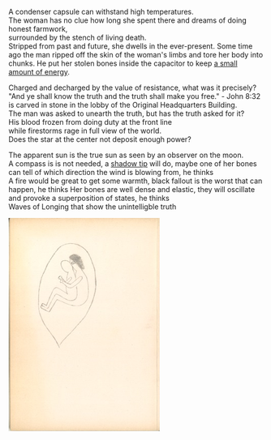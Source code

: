 A condenser capsule can withstand high temperatures.           
The woman has no clue how long she spent there
and dreams of doing honest farmwork,<br>
surrounded by the stench of living death.<br>
Stripped from past and future, she dwells in the ever-present. 
Some time ago the man ripped off the skin of the woman's limbs and tore her body into chunks. He put her stolen bones inside the capacitor to keep [a small amount of energy](https://github.com/the-vtex-files/the-vtex-files.github.io/blob/master/capsule.mp4). 

Charged and decharged by the value of resistance, what was it precisely?<br>
"And ye shall know the truth and the truth shall make you free." - John 8:32<br>
is carved in stone in the lobby of the Original Headquarters Building.<br>
The man was asked to unearth the truth, but has the truth asked for it?<br> 
His blood frozen from doing duty at the front line<br> 
while firestorms rage in full view of the world.<br> 
Does the star at the center not deposit enough power? 

The apparent sun is the true sun as seen by an observer on the moon.<br>
A compass is is not needed, a [shadow tip](https://www.armystudyguide.com/content/army_board_study_guide_topics/land_navigation_map_reading/field-expedient-methods-of-determining-direction.shtml) will do, maybe one of her bones can tell of which direction the wind is blowing from, he thinks<br>
A fire would be great to get some warmth, black fallout is the worst that can happen, he thinks Her bones are well dense and elastic, they will oscillate and provoke a superposition of states, he thinks<br>
Waves of Longing that show the unintelligble truth

![](https://github.com/the-vtex-files/the-vtex-files.github.io/blob/master/images/psychedelic_epiphany-thumb.jpg)


